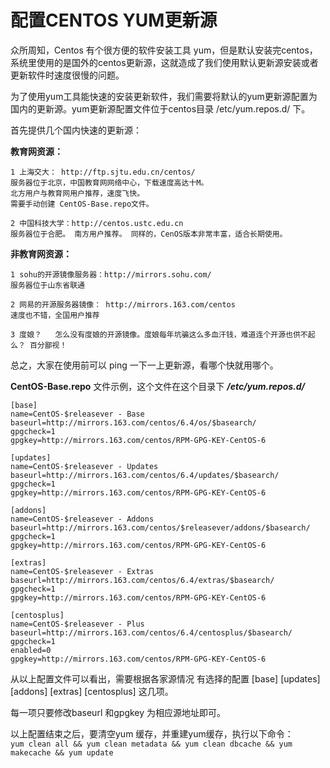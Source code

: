 # 配置CENTOS YUM更新源

众所周知，Centos 有个很方便的软件安装工具  yum，但是默认安装完centos，系统里使用的是国外的centos更新源，这就造成了我们使用默认更新源安装或者更新软件时速度很慢的问题。  

为了使用yum工具能快速的安装更新软件，我们需要将默认的yum更新源配置为国内的更新源。yum更新源配置文件位于centos目录  /etc/yum.repos.d/  下。  

首先提供几个国内快速的更新源：   

**教育网资源：**
```
1 上海交大： http://ftp.sjtu.edu.cn/centos/
服务器位于北京，中国教育网网络中心，下载速度高达十M。
北方用户与教育网用户推荐，速度飞快。
需要手动创建 CentOS-Base.repo文件。

2 中国科技大学：http://centos.ustc.edu.cn
服务器位于合肥。 南方用户推荐。 同样的，CenOS版本非常丰富，适合长期使用。
``` 

 

**非教育网资源：**
```
1 sohu的开源镜像服务器：http://mirrors.sohu.com/
服务器位于山东省联通

2 网易的开源服务器镜像： http://mirrors.163.com/centos
速度也不错，全国用户推荐

3 度娘？   怎么没有度娘的开源镜像。度娘每年坑骗这么多血汗钱，难道连个开源也供不起么？ 百分鄙视！
```

总之，大家在使用前可以 ping 一下一上更新源，看哪个快就用哪个。   
 

**CentOS-Base.repo** 文件示例，这个文件在这个目录下  ***/etc/yum.repos.d/***  
```properties
[base]
name=CentOS-$releasever - Base 
baseurl=http://mirrors.163.com/centos/6.4/os/$basearch/ 
gpgcheck=1 
gpgkey=http://mirrors.163.com/centos/RPM-GPG-KEY-CentOS-6   

[updates]
name=CentOS-$releasever - Updates 
baseurl=http://mirrors.163.com/centos/6.4/updates/$basearch/ 
gpgcheck=1 
gpgkey=http://mirrors.163.com/centos/RPM-GPG-KEY-CentOS-6 

[addons] 
name=CentOS-$releasever - Addons 
baseurl=http://mirrors.163.com/centos/$releasever/addons/$basearch/ 
gpgcheck=1 
gpgkey=http://mirrors.163.com/centos/RPM-GPG-KEY-CentOS-6 

[extras] 
name=CentOS-$releasever - Extras 
baseurl=http://mirrors.163.com/centos/6.4/extras/$basearch/ 
gpgcheck=1 
gpgkey=http://mirrors.163.com/centos/RPM-GPG-KEY-CentOS-6 

[centosplus] 
name=CentOS-$releasever - Plus 
baseurl=http://mirrors.163.com/centos/6.4/centosplus/$basearch/ 
gpgcheck=1 
enabled=0 
gpgkey=http://mirrors.163.com/centos/RPM-GPG-KEY-CentOS-6
```

 从以上配置文件可以看出，需要根据各家源情况 有选择的配置 [base]  [updates]  [addons]  [extras]  [centosplus]   这几项。  
 
每一项只要修改baseurl 和gpgkey 为相应源地址即可。  
 

以上配置结束之后，要清空yum 缓存，并重建yum缓存，执行以下命令：  
`yum clean all && yum clean metadata && yum clean dbcache && yum makecache && yum update`
